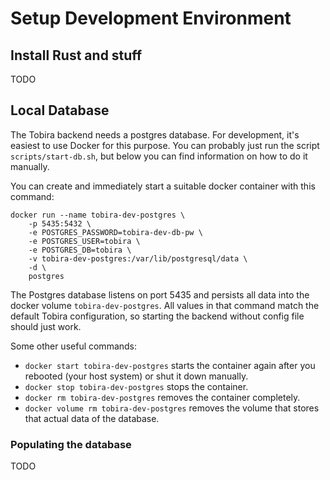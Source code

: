 # Setup Development Environment

## Install Rust and stuff

TODO


## Local Database

The Tobira backend needs a postgres database.
For development, it's easiest to use Docker for this purpose.
You can probably just run the script `scripts/start-db.sh`, but below you can find information on how to do it manually.

You can create and immediately start a suitable docker container with this command:

```
docker run --name tobira-dev-postgres \
    -p 5435:5432 \
    -e POSTGRES_PASSWORD=tobira-dev-db-pw \
    -e POSTGRES_USER=tobira \
    -e POSTGRES_DB=tobira \
    -v tobira-dev-postgres:/var/lib/postgresql/data \
    -d \
    postgres
```

The Postgres database listens on port 5435 and persists all data into the docker volume `tobira-dev-postgres`.
All values in that command match the default Tobira configuration, so starting the backend without config file should just work.

Some other useful commands:
- `docker start tobira-dev-postgres` starts the container again after you rebooted (your host system) or shut it down manually.
- `docker stop tobira-dev-postgres` stops the container.
- `docker rm tobira-dev-postgres` removes the container completely.
- `docker volume rm tobira-dev-postgres` removes the volume that stores that actual data of the database.


### Populating the database

TODO
